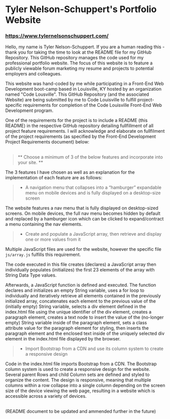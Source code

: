 # Tyler Nelson-Schuppert's Portfolio Website
### https://www.tylernelsonschuppert.com/

Hello, my name is Tyler Nelson-Schuppert.  If you are a human reading this - thank you for taking the time to look at the README file for my GitHub Repository.  This GitHub repository manages the code used for my professional portfolio website.  The focus of this website is to feature a publicly viewable forum marketing my resume and projects to potential employers and colleagues.

This website was hand-coded by me while participating in a Front-End Web Development boot-camp based in Louisville, KY hosted by an organization named "Code Lousville".  This GitHub Repository (and the associated Website) are being submitted by me to Code Louisville to fulfill project-specific requirements for completion of the Code Louisville Front-End Web Development program.

One of the requirements for the project is to include a README (this README) in the respective GitHub repository detailing fullfillment of all project feature requirements.  I will acknowledge and elaborate on fullfilment of the project requirements (as specified by the Front-End Development Project Requirements document) below:
<br />
<br />
> ** Choose a minimum of 3 of the below features and incorporate into your site. **

The 3 features I have chosen as well as an explanation for the implementation of each feature are as follows:

> * A navigation menu that collapses into a “hamburger” expandable menu on mobile devices and is fully displayed on a desktop-size screen

The website features a nav menu that is fully displayed on desktop-sized screens.  On mobile devices, the full nav menu becomes hidden by default and replaced by a hamburger icon which can be clicked to expand/contract a menu containing the nav elements.

> * Create and populate a JavaScript array, then retrieve and display one or more values from it

Multiple JavaScript files are used for the website, however the specific file ```js/array.js``` fulfills this requirement.

The code executed in this file creates (declares) a JavaScript array then individually populates (initializes) the first 23 elements of the array with String Data Type values.

Afterwards, a JavaScript function is defined and executed.  The function declares and initializes an empty String variable, uses a for loop to individually and iteratively retrieve all elements contained in the previously initialized array, concatenates each element to the previous value of the (initially empty) String variable, selects a div element defined in the index.html file using the unique identifier of the div element, creates a paragraph element, creates a text node to insert the value of the (no-longer empty) String variable inside of the paragraph element, sets a class attribute value for the paragraph element for styling, then inserts the paragraph element and the enclosed text inside of the uniquely selected div element in the index.html file displayed by the browser.

> * Import Bootstrap from a CDN and use its column system to create a responsive design

Code in the index.html file imports Bootstrap from a CDN.  The Bootstrap column system is used to create a responsive design for the website.  Several parent Rows and child Column sets are defined and styled to organize the content.  The design is responsive, meaning that multiple columns within a row collapse into a single column depending on the screen size of the device viewing the web page, resulting in a website which is accessible across a variety of devices.
<br />
<br />

(README document to be updated and ammended further in the future)